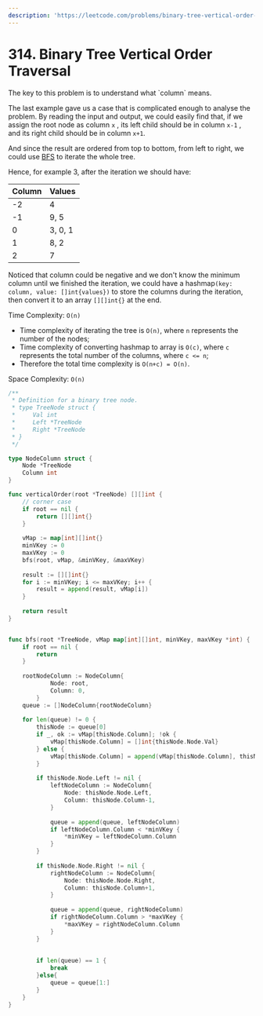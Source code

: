 ```yaml
---
description: 'https://leetcode.com/problems/binary-tree-vertical-order-traversal/'
---
```


# 314. Binary Tree Vertical Order Traversal

The key to this problem is to understand what \`column\` means.

The last example gave us a case that is complicated enough to analyse the problem. By reading the input and output, we could easily find that, if we assign the root node as column `x` , its left child should be in column `x-1` , and its right child should be in column `x+1`.

And since the result are ordered from top to bottom, from left to right, we could use [BFS](https://en.wikipedia.org/wiki/Breadth-first_search) to iterate the whole tree.

Hence, for example 3, after the iteration we should have:

| Column | Values |
| :--- | :--- |
| -2 | 4 |
| -1 | 9, 5 |
| 0 | 3, 0, 1 |
| 1 | 8, 2 |
| 2 | 7 |

Noticed that column could be negative and we don't know the minimum column until we finished the iteration, we could have a hashmap`(key: column, value: []int{values})` to store the columns during the iteration, then convert it to an array `[][]int{}` at the end.

Time Complexity: `O(n)`

* Time complexity of iterating the tree is `O(n)`, where `n` represents the number of the nodes;
* Time complexity of converting hashmap to array is `O(c)`, where `c` represents the total number of the columns, where `c <= n`;
* Therefore the total time complexity is `O(n+c) = O(n)`.

Space Complexity: `O(n)`

```go
/**
 * Definition for a binary tree node.
 * type TreeNode struct {
 *     Val int
 *     Left *TreeNode
 *     Right *TreeNode
 * }
 */

type NodeColumn struct {
    Node *TreeNode
    Column int
}

func verticalOrder(root *TreeNode) [][]int {
    // corner case
    if root == nil {
        return [][]int{}
    }
    
    vMap := map[int][]int{}
    minVKey := 0
    maxVKey := 0
    bfs(root, vMap, &minVKey, &maxVKey)
    
    result := [][]int{}
    for i := minVKey; i <= maxVKey; i++ {
        result = append(result, vMap[i])
    }
    
    return result
}


func bfs(root *TreeNode, vMap map[int][]int, minVKey, maxVKey *int) {
    if root == nil {
        return
    }
    
    rootNodeColumn := NodeColumn{
            Node: root,
            Column: 0,
        }
    queue := []NodeColumn{rootNodeColumn}
    
    for len(queue) != 0 {
        thisNode := queue[0]
        if _, ok := vMap[thisNode.Column]; !ok {
            vMap[thisNode.Column] = []int{thisNode.Node.Val}
        } else {
            vMap[thisNode.Column] = append(vMap[thisNode.Column], thisNode.Node.Val)
        }
        
        if thisNode.Node.Left != nil {
            leftNodeColumn := NodeColumn{
                Node: thisNode.Node.Left,
                Column: thisNode.Column-1,
            }
            
            queue = append(queue, leftNodeColumn)
            if leftNodeColumn.Column < *minVKey {
                *minVKey = leftNodeColumn.Column
            }
        }
        
        if thisNode.Node.Right != nil {
            rightNodeColumn := NodeColumn{
                Node: thisNode.Node.Right,
                Column: thisNode.Column+1,
            }
            
            queue = append(queue, rightNodeColumn)
            if rightNodeColumn.Column > *maxVKey {
                *maxVKey = rightNodeColumn.Column
            }
        }
        
        
        if len(queue) == 1 {
            break
        }else{
            queue = queue[1:]
        }
    }
}
```

